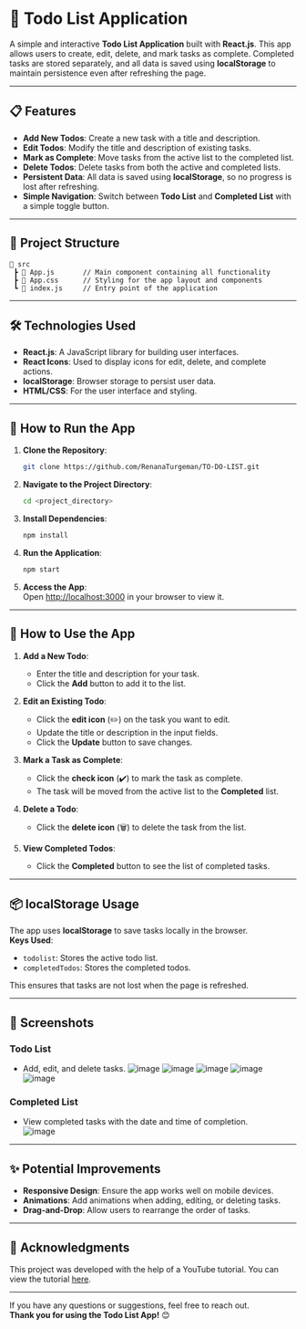 # 📝 **Todo List Application**

A simple and interactive **Todo List Application** built with **React.js**. This app allows users to create, edit, delete, and mark tasks as complete. Completed tasks are stored separately, and all data is saved using **localStorage** to maintain persistence even after refreshing the page.

---

## 📋 **Features**
- **Add New Todos**: Create a new task with a title and description.  
- **Edit Todos**: Modify the title and description of existing tasks.  
- **Mark as Complete**: Move tasks from the active list to the completed list.  
- **Delete Todos**: Delete tasks from both the active and completed lists.  
- **Persistent Data**: All data is saved using **localStorage**, so no progress is lost after refreshing.  
- **Simple Navigation**: Switch between **Todo List** and **Completed List** with a simple toggle button.  

---

## 📂 **Project Structure**
```
📁 src
 ┣ 📜 App.js       // Main component containing all functionality
 ┣ 📜 App.css      // Styling for the app layout and components
 ┗ 📜 index.js     // Entry point of the application
```

---

## 🛠️ **Technologies Used**
- **React.js**: A JavaScript library for building user interfaces.  
- **React Icons**: Used to display icons for edit, delete, and complete actions.  
- **localStorage**: Browser storage to persist user data.  
- **HTML/CSS**: For the user interface and styling.  

---

## 🚀 **How to Run the App**
1. **Clone the Repository**:
   ```bash
   git clone https://github.com/RenanaTurgeman/TO-DO-LIST.git
   ```

2. **Navigate to the Project Directory**:
   ```bash
   cd <project_directory>
   ```

3. **Install Dependencies**:
   ```bash
   npm install
   ```

4. **Run the Application**:
   ```bash
   npm start
   ```

5. **Access the App**:  
   Open [http://localhost:3000](http://localhost:3000) in your browser to view it.

---

## 🧭 **How to Use the App**
1. **Add a New Todo**:  
   - Enter the title and description for your task.  
   - Click the **Add** button to add it to the list.  

2. **Edit an Existing Todo**:  
   - Click the **edit icon** (✏️) on the task you want to edit.  
   - Update the title or description in the input fields.  
   - Click the **Update** button to save changes.  

3. **Mark a Task as Complete**:  
   - Click the **check icon** (✔️) to mark the task as complete.  
   - The task will be moved from the active list to the **Completed** list.  

4. **Delete a Todo**:  
   - Click the **delete icon** (🗑️) to delete the task from the list.  

5. **View Completed Todos**:  
   - Click the **Completed** button to see the list of completed tasks.  

---

## 📦 **localStorage Usage**
The app uses **localStorage** to save tasks locally in the browser.  
**Keys Used**: 
- `todolist`: Stores the active todo list.  
- `completedTodos`: Stores the completed todos.  

This ensures that tasks are not lost when the page is refreshed.  

---

## 📸 **Screenshots**
### **Todo List**
- Add, edit, and delete tasks.
![image](https://github.com/user-attachments/assets/bca032f0-5610-4264-9ab4-7d0d68e61480)
![image](https://github.com/user-attachments/assets/65dabf45-f76e-484b-aabe-f2c5be9fec65)
![image](https://github.com/user-attachments/assets/4a3c5f29-5d60-41e1-a61d-8a2779886c98)
![image](https://github.com/user-attachments/assets/a99a3b20-27df-46cc-8a94-8e942ac2790f)
![image](https://github.com/user-attachments/assets/672bc952-d5c4-45c7-9b19-2e8a373a61df)


  
### **Completed List**
- View completed tasks with the date and time of completion.  
![image](https://github.com/user-attachments/assets/0f8e66a6-96d2-4ff1-b3a1-3016c7140dfa)

---

## ✨ **Potential Improvements**
- **Responsive Design**: Ensure the app works well on mobile devices.  
- **Animations**: Add animations when adding, editing, or deleting tasks.  
- **Drag-and-Drop**: Allow users to rearrange the order of tasks.  

---

## 🤝 **Acknowledgments**
This project was developed with the help of a YouTube tutorial. You can view the tutorial [here](https://www.youtube.com/watch?v=c_1WI1iLi3g&list=PLg8h8Ej1e8l3YF-GTW1gxmDISO-qt_RSk&index=4). 

---

If you have any questions or suggestions, feel free to reach out.  
**Thank you for using the Todo List App!** 😊
